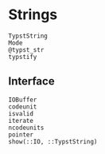 
# Strings

```@docs
TypstString
Mode
@typst_str
typstify
```

## Interface

```@docs
IOBuffer
codeunit
isvalid
iterate
ncodeunits
pointer
show(::IO, ::TypstString)
```
